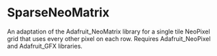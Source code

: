 SparseNeoMatrix
===============

An adaptation of the Adafruit_NeoMatrix library for a single tile NeoPixel grid that uses every other pixel on each row. Requires Adafruit_NeoPixel and Adafruit_GFX libraries.
